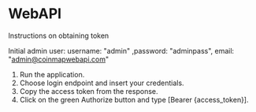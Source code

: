 # WebAPI
Instructions on obtaining token

Initial admin user: username: "admin" ,password: "adminpass", email: "admin@coinmapwebapi.com"

1. Run the application.
2. Choose login endpoint and insert your credentials.
3. Copy the access token from the response.
4. Click on the green Authorize button and type [Bearer {access_token}].
